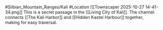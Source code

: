#Silbian_Mountain_Ranges/Kali #Location 
![[Townscaper 2025-10-27 14-41-34.png]]
This is a secret passage in the [[Living City of Kali]]. The channel connects [[The Kali Harbor]] and [[Hidden Kastel Harbour]] together, making for easy traversal.